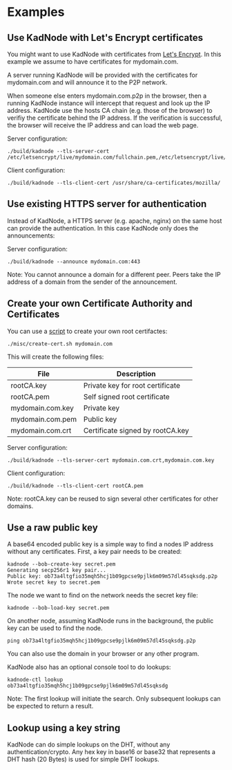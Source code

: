 # Examples

## Use KadNode with Let's Encrypt certificates

You might want to use KadNode with certificates from [Let's Encrypt](https://letsencrypt.org/). In this example we assume to have certificates for mydomain.com.

A server running KadNode will be provided with the certificates for mydomain.com and will announce it to the P2P network.

When someone else enters mydomain.com.p2p in the browser, then a running KadNode instance will intercept that request and look up the IP address. KadNode use the hosts CA chain (e.g. those of the browser) to verifiy the certificate behind the IP address. If the verification is successful, the browser will receive the IP address and can load the web page.

Server configuration:
```  
./build/kadnode --tls-server-cert /etc/letsencrypt/live/mydomain.com/fullchain.pem,/etc/letsencrypt/live/mydomain.com/privkey.pem
```

Client configuration:
```  
./build/kadnode --tls-client-cert /usr/share/ca-certificates/mozilla/
```

## Use existing HTTPS server for authentication

Instead of KadNode, a HTTPS server (e.g. apache, nginx) on the same host can provide the authentication. In this case KadNode only does the announcements:

Server configuration:
```  
./build/kadnode --announce mydomain.com:443
```

Note: You cannot announce a domain for a different peer. Peers take the IP address of a domain from the sender of the announcement.

## Create your own Certificate Authority and Certificates

You can use a [script](create-cert.sh) to create your own root certifactes:

```
./misc/create-cert.sh mydomain.com
```

This will create the following files:

File             | Description
-----------------|---------------------------------
rootCA.key       | Private key for root certificate
rootCA.pem       | Self signed root certificate
mydomain.com.key | Private key
mydomain.com.pem | Public key
mydomain.com.crt | Certificate signed by rootCA.key

Server configuration:
```
./build/kadnode --tls-server-cert mydomain.com.crt,mydomain.com.key
```

Client configuration:
```  
./build/kadnode --tls-client-cert rootCA.pem
```

Note: rootCA.key can be reused to sign several other certificates for other domains.

## Use a raw public key

A base64 encoded public key is a simple way to find a nodes IP address without any certificates.
First, a key pair needs to be created:

```
kadnode --bob-create-key secret.pem
Generating secp256r1 key pair...
Public key: ob73a4ltgfio35mqh5hcj1b09gpcse9pjlk6m09m57dl45sqksdg.p2p
Wrote secret key to secret.pem
```

The node we want to find on the network needs the secret key file:

```
kadnode --bob-load-key secret.pem
```

On another node, assuming KadNode runs in the background, the public key can be used to find the node.

```
ping ob73a4ltgfio35mqh5hcj1b09gpcse9pjlk6m09m57dl45sqksdg.p2p
```

You can also use the domain in your browser or any other program.

KadNode also has an optional console tool to do lookups:

```
kadnode-ctl lookup ob73a4ltgfio35mqh5hcj1b09gpcse9pjlk6m09m57dl45sqksdg
```

Note: The first lookup will initiate the search. Only subsequent lookups can be expected to return a result.

## Lookup using a key string

KadNode can do simple lookups on the DHT, without any authentication/crypto. Any hex key in base16 or base32 that represents a DHT hash (20 Bytes) is used for simple DHT lookups.
